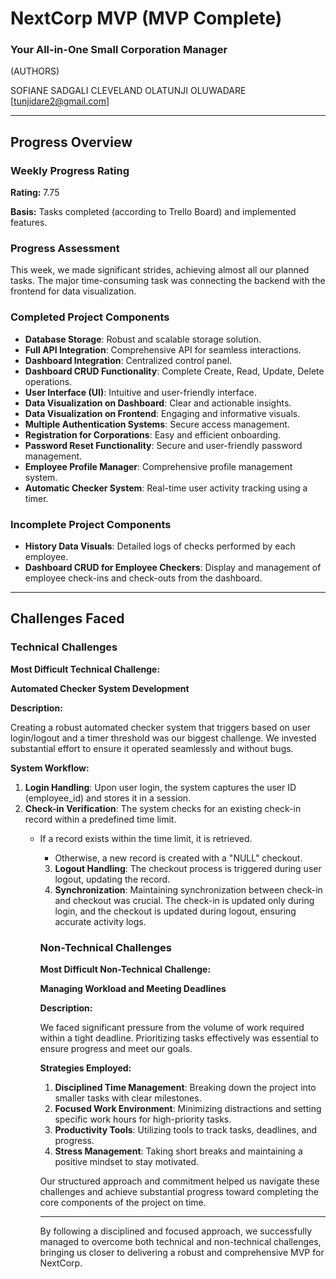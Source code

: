 # NextCorp MVP (MVP Complete)

### Your All-in-One Small Corporation Manager

(AUTHORS)

SOFIANE SADGALI 
CLEVELAND 
OLATUNJI OLUWADARE [tunjidare2@gmail.com] 

---

## Progress Overview

### Weekly Progress Rating
**Rating:** 7.75

**Basis:** Tasks completed (according to Trello Board) and implemented features.

### Progress Assessment
This week, we made significant strides, achieving almost all our planned tasks. The major time-consuming task was connecting the backend with the frontend for data visualization.

### Completed Project Components
- **Database Storage**: Robust and scalable storage solution.
- **Full API Integration**: Comprehensive API for seamless interactions.
- **Dashboard Integration**: Centralized control panel.
- **Dashboard CRUD Functionality**: Complete Create, Read, Update, Delete operations.
- **User Interface (UI)**: Intuitive and user-friendly interface.
- **Data Visualization on Dashboard**: Clear and actionable insights.
- **Data Visualization on Frontend**: Engaging and informative visuals.
- **Multiple Authentication Systems**: Secure access management.
- **Registration for Corporations**: Easy and efficient onboarding.
- **Password Reset Functionality**: Secure and user-friendly password management.
- **Employee Profile Manager**: Comprehensive profile management system.
- **Automatic Checker System**: Real-time user activity tracking using a timer.

### Incomplete Project Components
- **History Data Visuals**: Detailed logs of checks performed by each employee.
- **Dashboard CRUD for Employee Checkers**: Display and management of employee check-ins and check-outs from the dashboard.

---

## Challenges Faced

### Technical Challenges

**Most Difficult Technical Challenge:**

**Automated Checker System Development**

**Description:**

Creating a robust automated checker system that triggers based on user login/logout and a timer threshold was our biggest challenge. We invested substantial effort to ensure it operated seamlessly and without bugs.

**System Workflow:**

1. **Login Handling**: Upon user login, the system captures the user ID (employee_id) and stores it in a session.
2. **Check-in Verification**: The system checks for an existing check-in record within a predefined time limit.
   - If a record exists within the time limit, it is retrieved.
      - Otherwise, a new record is created with a "NULL" checkout.
      3. **Logout Handling**: The checkout process is triggered during user logout, updating the record.
      4. **Synchronization**: Maintaining synchronization between check-in and checkout was crucial. The check-in is updated only during login, and the checkout is updated during logout, ensuring accurate activity logs.

      ### Non-Technical Challenges

      **Most Difficult Non-Technical Challenge:**

      **Managing Workload and Meeting Deadlines**

      **Description:**

      We faced significant pressure from the volume of work required within a tight deadline. Prioritizing tasks effectively was essential to ensure progress and meet our goals.

      **Strategies Employed:**

      1. **Disciplined Time Management**: Breaking down the project into smaller tasks with clear milestones.
      2. **Focused Work Environment**: Minimizing distractions and setting specific work hours for high-priority tasks.
      3. **Productivity Tools**: Utilizing tools to track tasks, deadlines, and progress.
      4. **Stress Management**: Taking short breaks and maintaining a positive mindset to stay motivated.

      Our structured approach and commitment helped us navigate these challenges and achieve substantial progress toward completing the core components of the project on time.

      ---

      By following a disciplined and focused approach, we successfully managed to overcome both technical and non-technical challenges, bringing us closer to delivering a robust and comprehensive MVP for NextCorp.

